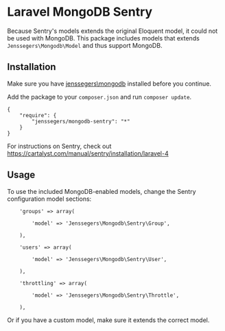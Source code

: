 Laravel MongoDB Sentry
======================

Because Sentry's models extends the original Eloquent model, it could not be used with MongoDB. This package includes models that extends `Jenssegers\Mongodb\Model` and thus support MongoDB.

Installation
------------

Make sure you have [jenssegers\mongodb](https://github.com/jenssegers/Laravel-MongoDB) installed before you continue.

Add the package to your `composer.json` and run `composer update`.

    {
        "require": {
            "jenssegers/mongodb-sentry": "*"
        }
    }

For instructions on Sentry, check out https://cartalyst.com/manual/sentry/installation/laravel-4

Usage
-----

To use the included MongoDB-enabled models, change the Sentry configuration model sections:

```
    'groups' => array(

        'model' => 'Jenssegers\Mongodb\Sentry\Group',

    ),

    'users' => array(

        'model' => 'Jenssegers\Mongodb\Sentry\User',

    ),

    'throttling' => array(

        'model' => 'Jenssegers\Mongodb\Sentry\Throttle',

    ),
```

Or if you have a custom model, make sure it extends the correct model.
